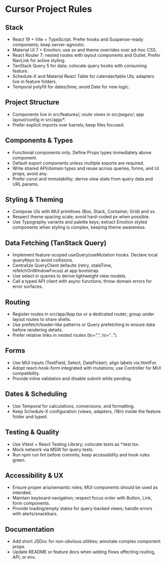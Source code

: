 # Cursor Project Rules

## Stack

- React 19 + Vite + TypeScript. Prefer hooks and Suspense-ready components; keep server-agnostic.
- Material UI 7 + Emotion; use sx and theme overrides over ad-hoc CSS.
- React Router 7; nested routes with layout components and Outlet. Prefer NavLink for active styling.
- TanStack Query 5 for data; colocate query hooks with consuming feature.
- Schedule-X and Material React Table for calendar/table UIs; adapters live in feature folders.
- Temporal polyfill for dates/time; avoid Date for new logic.

## Project Structure

- Components live in src/features/_; route views in src/pages/_; app layout/config in src/app/\*.
- Prefer explicit imports over barrels; keep files focused.

## Components & Types

- Functional components only. Define Props types immediately above component.
- Default export components unless multiple exports are required.
- Write shared API/domain types and reuse across queries, forms, and UI props; avoid any.
- Prefer const and immutability; derive view state from query data and URL params.

## Styling & Theming

- Compose UIs with MUI primitives (Box, Stack, Container, Grid) and sx.
- Respect theme spacing scale; avoid hard-coded px when possible.
- Use Typography variants and palette keys; extract Emotion styled components when styling is complex, keeping theme awareness.

## Data Fetching (TanStack Query)

- Implement feature-scoped useQuery/useMutation hooks. Declare local queryKeys to avoid collisions.
- Centralize QueryClient defaults (retry, staleTime, refetchOnWindowFocus) at app bootstrap.
- Use select in queries to derive lightweight view models.
- Call a typed API client with async functions; throw domain errors for error surfaces.

## Routing

- Register routes in src/app/App.tsx or a dedicated router; group under layout routes to share shells.
- Use prefetch/loader-like patterns or Query prefetching to ensure data before rendering details.
- Prefer relative links in nested routes (to=".", to="..").

## Forms

- Use MUI inputs (TextField, Select, DatePicker); align labels via htmlFor.
- Adopt react-hook-form integrated with mutations; use Controller for MUI compatibility.
- Provide inline validation and disable submit while pending.

## Dates & Scheduling

- Use Temporal for calculations, conversions, and formatting.
- Keep Schedule-X configuration (views, adapters, i18n) inside the feature folder and typed.

## Testing & Quality

- Use Vitest + React Testing Library; colocate tests as \*.test.tsx.
- Mock network via MSW for query tests.
- Run npm run lint before commits; keep accessibility and hook rules green.

## Accessibility & UX

- Ensure proper aria/semantic roles; MUI components should be used as intended.
- Maintain keyboard navigation; respect focus order with Button, Link, form components.
- Provide loading/empty states for query-backed views; handle errors with alerts/snackbars.

## Documentation

- Add short JSDoc for non-obvious utilities; annotate complex component props.
- Update README or feature docs when adding flows affecting routing, API, or env.
